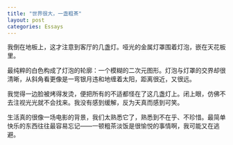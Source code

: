 ```yaml
---
title: "世界很大，一盏粗茶"
layout: post
categories: Essays
---
```




我倒在地板上，这才注意到客厅的几盏灯。哑光的金属灯罩围着灯泡，嵌在天花板里。

最纯粹的白色构成了灯泡的轮廓：一个模糊的二次元图形。灯泡与灯罩的交界却很清晰，从斜角看更像是一弯银月违和地缠着太阳，距离很近，又很远。

我觉得一边脸被烤得发烫，便把所有的不适都怪在了这几盏灯上。闭上眼，仿佛不去注视光光就不会找来。我没有感到缓解，反为天真而感到可笑。

生活真的很像一场电影的背景，我们太熟悉它了，熟悉到不在乎、不珍惜。最简单快乐的东西往往最容易忘记——一顿粗茶淡饭是很愉悦的事情啊，我可能又在逃避。